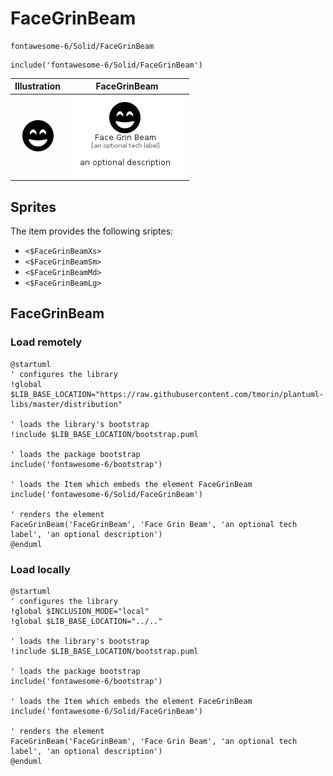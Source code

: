 # FaceGrinBeam


```text
fontawesome-6/Solid/FaceGrinBeam
```

```text
include('fontawesome-6/Solid/FaceGrinBeam')
```



| Illustration | FaceGrinBeam |
| :---: | :---: |
| ![illustration for Illustration](../../fontawesome-6/Solid/FaceGrinBeam.png) | ![illustration for FaceGrinBeam](../../fontawesome-6/Solid/FaceGrinBeam.Local.png) |



## Sprites
The item provides the following sriptes:

- `<$FaceGrinBeamXs>`
- `<$FaceGrinBeamSm>`
- `<$FaceGrinBeamMd>`
- `<$FaceGrinBeamLg>`





## FaceGrinBeam

### Load remotely
```plantuml
@startuml
' configures the library
!global $LIB_BASE_LOCATION="https://raw.githubusercontent.com/tmorin/plantuml-libs/master/distribution"

' loads the library's bootstrap
!include $LIB_BASE_LOCATION/bootstrap.puml

' loads the package bootstrap
include('fontawesome-6/bootstrap')

' loads the Item which embeds the element FaceGrinBeam
include('fontawesome-6/Solid/FaceGrinBeam')

' renders the element
FaceGrinBeam('FaceGrinBeam', 'Face Grin Beam', 'an optional tech label', 'an optional description')
@enduml
```

### Load locally
```plantuml
@startuml
' configures the library
!global $INCLUSION_MODE="local"
!global $LIB_BASE_LOCATION="../.."

' loads the library's bootstrap
!include $LIB_BASE_LOCATION/bootstrap.puml

' loads the package bootstrap
include('fontawesome-6/bootstrap')

' loads the Item which embeds the element FaceGrinBeam
include('fontawesome-6/Solid/FaceGrinBeam')

' renders the element
FaceGrinBeam('FaceGrinBeam', 'Face Grin Beam', 'an optional tech label', 'an optional description')
@enduml
```

